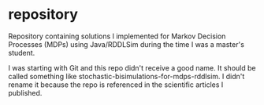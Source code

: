 # repository
Repository containing solutions I implemented for Markov Decision Processes (MDPs) using Java/RDDLSim during the time I was a master's student.

I was starting with Git and this repo didn't receive a good name. It should be called something like stochastic-bisimulations-for-mdps-rddlsim.
I didn't rename it because the repo is referenced in the scientific articles I published.
